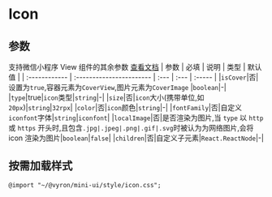 # Icon

## 参数

支持微信小程序 View 组件的其余参数 [查看文档](https://developers.weixin.qq.com/miniprogram/dev/component/view.html) | 参数 | 必填 | 说明 | 类型 | 默认值 | | :------------ | :----------------------- | :--- | :--- | :----- | |`isCover`|否| 设置为`true`,容器元素为`CoverView`,图片元素为`CoverImage` |`boolean`|-| |`type`|true|`icon`类型|`string`|-| |`size`|否|`icon`大小(携带单位,如`20px`)|`string`|`32rpx`| |`color`|否|`icon`颜色|`string`|-| |`fontFamily`|否|自定义`iconfont`字体|`string`|`iconfont`| |`localImage`|否|是否渲染为图片,当 `type` 以 `http` 或 `https` 开头时,且包含`.jpg|.jpeg|.png|.gif|.svg`时被认为为网络图片,会将 icon 渲染为图片|`boolean`|`false`| |`children`|否|自定义子元素|`React.ReactNode`|-|

## 按需加载样式

```less
@import "~/@vyron/mini-ui/style/icon.css";
```
